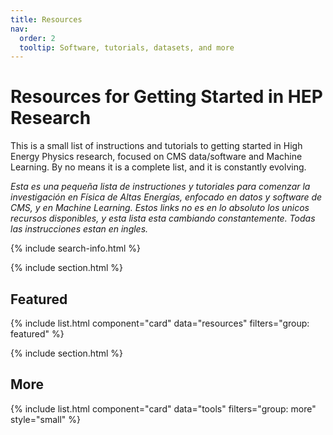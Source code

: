 ```yaml
---
title: Resources
nav:
  order: 2
  tooltip: Software, tutorials, datasets, and more
---
```


# <i class="fas fa-tools"></i>Resources for Getting Started in HEP Research

This is a small list of instructions and tutorials to getting started in High Energy Physics research, focused on CMS data/software and Machine Learning. By no means it is a complete list, and it is constantly evolving.

_Esta es una pequeña lista de instructiones y tutoriales para comenzar la investigación en Física de Altas Energías, enfocado en datos y software de CMS, y en Machine Learning. Estos links no es en lo absoluto los unicos recursos disponibles, y esta lista esta cambiando constantemente. Todas las instrucciones estan en ingles._

{% include search-info.html %}

{% include section.html %}

## Featured

{% include list.html component="card" data="resources" filters="group: featured" %}

{% include section.html %}

## More

{% include list.html component="card" data="tools" filters="group: more" style="small" %}
